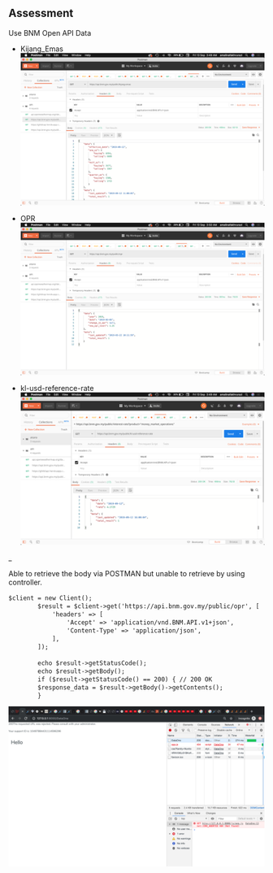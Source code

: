 ## Assessment

Use BNM Open API Data

* Kijang_Emas
![alt text](https://github.com/amalinafz/assmnt/blob/master/public/images/1.png "Kijang_Emas")

* OPR
![alt text](https://github.com/amalinafz/assmnt/blob/master/public/images/2.png "OPR")

* kl-usd-reference-rate
![alt text](https://github.com/amalinafz/assmnt/blob/master/public/images/3.png "kl-usd-reference-rate")


_

Able to retrieve the body via POSTMAN but unable to retrieve by using controller.

```
$client = new Client();
        $result = $client->get('https://api.bnm.gov.my/public/opr', [
            'headers' => [
                'Accept' => 'application/vnd.BNM.API.v1+json',
                'Content-Type' => 'application/json',
            ],
        ]);

        echo $result->getStatusCode();
        echo $result->getBody();
        if ($result->getStatusCode() == 200) { // 200 OK
        $response_data = $result->getBody()->getContents();
        }
```
![alt text](https://github.com/amalinafz/assmnt/blob/master/public/images/Reject.png "Rejected")

